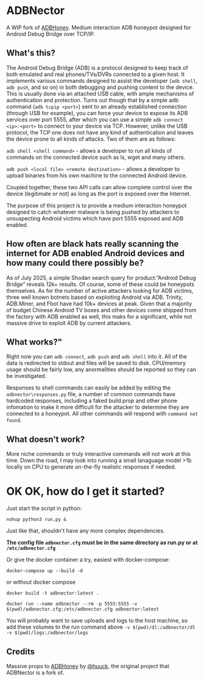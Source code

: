 # ADBNector
A WIP fork of [ADBHoney]("https://github.com/huuck/ADBHoney"). Medium interaction ADB honeypot designed for Android Debug Bridge over TCP/IP.

## What's this?
The Android Debug Bridge (ADB) is a protocol designed to keep track of both emulated and real phones/TVs/DVRs connected to a given host. It implements various commands designed to assist the developer (`adb shell`, `adb push`, and so on) in both debugging and pushing content to the device. This is usually done via an attached USB cable, with ample mechanisms of authentication and protection. Turns out though that by a simple adb command (`adb tcpip <port>`) sent to an already established connection (through USB for example), you can force your device to expose its ADB services over port 5555, after which you can use a simple `adb connect <ip>:<port>` to connect to your device via TCP. However, unlike the USB protocol, the TCP one does not have any kind of authentication and leaves the device prone to all kinds of attacks. Two of them are as follows:

`adb shell <shell command>` - allows a developer to run all kinds of commands on the connected device such as ls, wget and many others.

`adb push <local file> <remote destination>` - allows a developer to upload binaries from his own machine to the connected Android device.

Coupled together, these two API calls can allow complete control over the device (legitimate or not) as long as the port is exposed over the Internet.
  
The purpose of this project is to provide a medium interaction honeypot designed to catch whatever malware is being pushed by attackers to unsuspecting Android victims which have port 5555 exposed and ADB enabled.

## How often are black hats really scanning the internet for ADB enabled Android devices and how many could there possibly be?
As of July 2025, a simple Shodan search query for product:”Android Debug Bridge” reveals 12k+ results. Of course, some of these could be honeypots themselves. As for the number of active attackers looking for ADB victims, three well known botnets based on exploiting Android via ADB. Trinity, ADB.Miner, and Fbot have had 10k+ devices at peak. Given that a majority of budget Chinese Android TV boxes and other devices come shipped from the factory with ADB enabled as well, this maks for a significant, while not massive drive to exploit ADB by current attackers.


## What works?"
Right now you can `adb connect`, `adb push` and `adb shell` into it. All of the data is redirected to stdout and files will be saved to disk. CPU/memory usage should be fairly low, any anormalities should be reported so they can be investigated.

Responses to shell commands can easily be added by editing the `adbnector\responses.py` file, a number of common commands have hardcoded responses, including a faked build.prop and other phone infomation to make it more difficult for the attacker to determine they are connected to a honeypot. All other commands will respond with `command not found`.

## What doesn't work?
More niche commands or truly interactive commands will not work at this time. Down the road, I may look into running a small lanaguage model >1b locally on CPU to generate on-the-fly realistic responses if needed.

# OK OK, how do I get it started?
Just start the script in python:

`nohup python3 run.py &`

Just like that, shouldn't have any more complex dependencies.

**The config file `adbnector.cfg` must be in the same directory as run.py or at `/etc/adbnector.cfg`**

Or give the docker container a try, easiest with docker-compose:

`docker-compose up --build -d` 

or without docker compose

`docker build -t adbnector:latest .`

`docker run --name adbnector --rm -p 5555:5555 -v $(pwd)/adbnector.cfg:/etc/adbnector.cfg adbnector:latest`

You will probably want to save uploads and logs to the host machine, so add these volumes to the run command above `-v $(pwd)/dl:/adbnector/dl -v $(pwd)/logs:/adbnector/logs`

## Credits

Massive props to [ADBHoney]("https://github.com/huuck/ADBHoney") by [@huuck]("https://twitter.com/hookgab"), the original project that ADBNector is a fork of.
